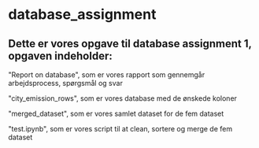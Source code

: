 # database_assignment

## Dette er vores opgave til database assignment 1, opgaven indeholder:

"Report on database", som er vores rapport som gennemgår arbejdsprocess, spørgsmål og svar

"city_emission_rows", som er vores database med de ønskede koloner

"merged_dataset", som er vores samlet dataset for de fem dataset

"test.ipynb", som er vores script til at clean, sortere og merge de fem dataset
